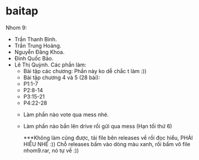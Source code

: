 # baitap
Nhom 9:
+ Trần Thanh Bình.
+ Trần Trung Hoàng.
+ Nguyễn Đăng Khoa.
+ Đinh Quốc Bảo.
+ Lê Thị Quỳnh.
  Các phần làm:
  +  Bài tập các chương: Phần này ko dễ chắc t làm :))
  +  Bài tập chương 4 và 5 (28 bài):
    - P1:1-7
    - P2:8-14
    - P3:15-21
    - P4:22-28
  + Làm phần nào vote qua mess nhé.
  + Làm phần nào bắn lên drive rồi gửi qua mess (Hạn tối thứ 6)

    ***Không làm cũng được, tải file bên releases về rồi đọc hiểu, PHẢI HIỂU NHÉ :))
Chỗ releases bấm vào dòng màu xanh, rồi bấm vô file nhom9.rar, nó tự về :))
